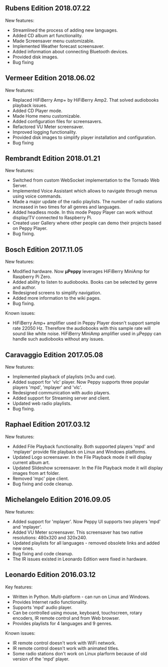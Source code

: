 ## Rubens Edition 2018.07.22

New features:
* Streamlined the process of adding new languages.
* Added CD album art functionality.
* Made Screensaver menu customizable.
* Implemented Weather forecast screensaver.
* Added information about connecting Bluetooth devices.
* Provided disk images.
* Bug fixing

## Vermeer Edition 2018.06.02

New features:
* Replaced HiFiBerry Amp+ by HiFiBerry Amp2. That solved audiobooks playback issues.
* Added CD Player mode.
* Made Home menu customizable.
* Added configuration files for screensavers.
* Refactored VU Meter screensaver.
* Improved logging functionality.
* Provided disk images to simplify player installation and configuration.
* Bug fixing

## Rembrandt Edition 2018.01.21

New features:
* Switched from custom WebSocket implementation to the Tornado Web Server.
* Implemented Voice Assistant which allows to navigate through menus using voice commands.
* Made a major update of the radio playlists. The number of radio stations increased in two times for all genres and languages.
* Added headless mode. In this mode Peppy Player can work without display/TV connected to Raspberry Pi.
* Created user Gallery where other people can demo their projects based on Peppy Player.
* Bug fixing.

## Bosch Edition 2017.11.05

New features:
* Modified hardware. Now **&#181;Peppy** leverages HiFiBerry MiniAmp for Raspberry Pi Zero.
* Added ability to listen to audiobooks. Books can be selected by genre and author.
* Redesigned screens to simplify navigation.
* Added more information to the wiki pages.
* Bug fixing.

Known issues:

* HiFiBerry Amp+ amplifier used in Peppy Player doesn't support sample rate 22050 Hz. Therefore the audiobooks with this sample rate will sound like white noise. HiFiBerry MiniAmp amplifier used in µPeppy can handle such audiobooks without any issues.

## Caravaggio Edition 2017.05.08

New features:
* Implemented playback of playlists (m3u and cue).
* Added support for 'vlc' player. Now Peppy supports three popular players 'mpd', 'mplayer' and 'vlc'.
* Redesigned communication with audio players.
* Added support for Streaming server and client.
* Updated web radio playlists.
* Bug fixing.

## Raphael Edition 2017.03.12

New features:
* Added File Playback functionality. Both supported players 'mpd' and 'mplayer' provide file playback on Linux and Windows platforms.
* Updated Logo screensaver. In the File Playback mode it will display current album art.
* Updated Slideshow screensaver. In the File Playback mode it will display images from art folder.
* Removed 'mpc' pipe client.
* Bug fixing and code cleanup.

## Michelangelo Edition 2016.09.05

New features:
* Added support for 'mplayer'. Now Peppy UI supports two players 'mpd' and 'mplayer'.
* Added VU Meter screensaver. This screensaver has two native resolutions: 480x320 and 320x240.
* Updated playlists for all languages - removed obsolete links and added new ones.
* Bug fixing and code cleanup.
* The IR issues existed in Leonardo Edition were fixed in hardware.

## Leonardo Edition 2016.03.12

Key features:
* Written in Python. Multi-platform - can run on Linux and Windows.
* Provides Internet radio functionality.
* Supports 'mpd' audio player.
* Can be controlled using mouse, keyboard, touchscreen, rotary encoders, IR remote control and from Web browser.
* Provides playlists for 4 languages and 9 genres.

Known issues:
* IR remote control doesn't work with WiFi network.
* IR remote control doesn't work with animated titles.
* Some radio stations don't work on Linux plarform because of old version of the 'mpd' player.
